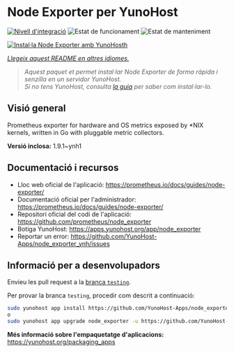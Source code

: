 <!--
N.B.: Aquest README ha estat generat automàticament per <https://github.com/YunoHost/apps/tree/master/tools/readme_generator>
NO s'ha de modificar manualment.
-->

# Node Exporter per YunoHost

[![Nivell d'integració](https://apps.yunohost.org/badge/integration/node_exporter)](https://ci-apps.yunohost.org/ci/apps/node_exporter/)
![Estat de funcionament](https://apps.yunohost.org/badge/state/node_exporter)
![Estat de manteniment](https://apps.yunohost.org/badge/maintained/node_exporter)

[![Instal·la Node Exporter amb YunoHosth](https://install-app.yunohost.org/install-with-yunohost.svg)](https://install-app.yunohost.org/?app=node_exporter)

*[Llegeix aquest README en altres idiomes.](./ALL_README.md)*

> *Aquest paquet et permet instal·lar Node Exporter de forma ràpida i senzilla en un servidor YunoHost.*  
> *Si no tens YunoHost, consulta [la guia](https://yunohost.org/install) per saber com instal·lar-lo.*

## Visió general

Prometheus exporter for hardware and OS metrics exposed by *NIX kernels, written in Go with pluggable metric collectors.


**Versió inclosa:** 1.9.1~ynh1
## Documentació i recursos

- Lloc web oficial de l'aplicació: <https://prometheus.io/docs/guides/node-exporter/>
- Documentació oficial per l'administrador: <https://prometheus.io/docs/guides/node-exporter/>
- Repositori oficial del codi de l'aplicació: <https://github.com/prometheus/node_exporter>
- Botiga YunoHost: <https://apps.yunohost.org/app/node_exporter>
- Reportar un error: <https://github.com/YunoHost-Apps/node_exporter_ynh/issues>

## Informació per a desenvolupadors

Envieu les pull request a la [branca `testing`](https://github.com/YunoHost-Apps/node_exporter_ynh/tree/testing).

Per provar la branca `testing`, procedir com descrit a continuació:

```bash
sudo yunohost app install https://github.com/YunoHost-Apps/node_exporter_ynh/tree/testing --debug
o
sudo yunohost app upgrade node_exporter -u https://github.com/YunoHost-Apps/node_exporter_ynh/tree/testing --debug
```

**Més informació sobre l'empaquetatge d'aplicacions:** <https://yunohost.org/packaging_apps>
